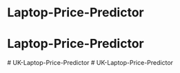 # Laptop-Price-Predictor
# Laptop-Price-Predictor
#   U K - L a p t o p - P r i c e - P r e d i c t o r  
 #   U K - L a p t o p - P r i c e - P r e d i c t o r  
 